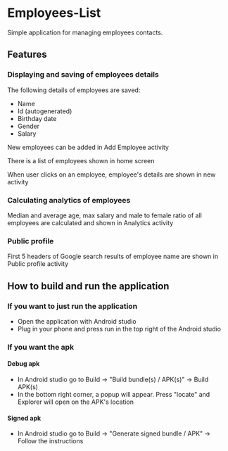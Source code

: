 # Employees-List

Simple application for managing employees contacts.

## Features
### Displaying and saving of employees details
The following details of employees are saved:
 - Name
 - Id (autogenerated) 
 - Birthday date
 - Gender
 - Salary
 
New employees can be added in Add Employee activity

There is a list of employees shown in home screen

When user clicks on an employee, employee's details are shown in new activity

### Calculating analytics of employees
Median and average age, max salary and male to female ratio of all employees are calculated and shown in Analytics activity

### Public profile
First 5 headers of Google search results of employee name are shown in Public profile activity

## How to build and run the application
### If you want to just run the application
 - Open the application with Android studio
 - Plug in your phone and press run in the top right of the Android studio
 
### If you want the apk
#### Debug apk
 - In Android studio go to Build -> "Build bundle(s) / APK(s)" -> Build APK(s)
 - In the bottom right corner, a popup will appear. Press "locate" and Explorer will open on the APK's location
#### Signed apk
 - In Android studio go to Build -> "Generate signed bundle / APK" -> Follow the instructions
 
